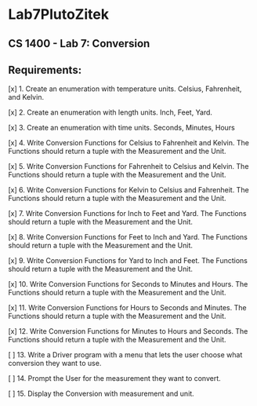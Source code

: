 # Lab7PlutoZitek
## CS 1400 - Lab 7: Conversion

## Requirements:

[x] 1. Create an enumeration with temperature units. Celsius, Fahrenheit, and Kelvin.

[x] 2. Create an enumeration with length units. Inch, Feet, Yard.

[x] 3. Create an enumeration with time units. Seconds, Minutes, Hours

[x] 4. Write Conversion Functions for Celsius to Fahrenheit and Kelvin. The Functions should return a tuple with the Measurement and the Unit.

[x] 5. Write Conversion Functions for Fahrenheit to Celsius and Kelvin. The Functions should return a tuple with the Measurement and the Unit.

[x] 6. Write Conversion Functions for Kelvin to Celsius and Fahrenheit. The Functions should return a tuple with the Measurement and the Unit.

[x] 7. Write Conversion Functions for Inch to Feet and Yard. The Functions should return a tuple with the Measurement and the Unit.

[x] 8. Write Conversion Functions for Feet to Inch and Yard. The Functions should return a tuple with the Measurement and the Unit.

[x] 9. Write Conversion Functions for Yard to Inch and Feet. The Functions should return a tuple with the Measurement and the Unit.

[x] 10. Write Conversion Functions for Seconds to Minutes and Hours. The Functions should return a tuple with the Measurement and the Unit.

[x] 11. Write Conversion Functions for Hours to Seconds and Minutes. The Functions should return a tuple with the Measurement and the Unit.

[x] 12. Write Conversion Functions for Minutes to Hours and Seconds. The Functions should return a tuple with the Measurement and the Unit.

[ ] 13. Write a Driver program with a menu that lets the user choose what conversion they want to use.

[ ] 14. Prompt the User for the measurement they want to convert.

[ ] 15. Display the Conversion with measurement and unit.

